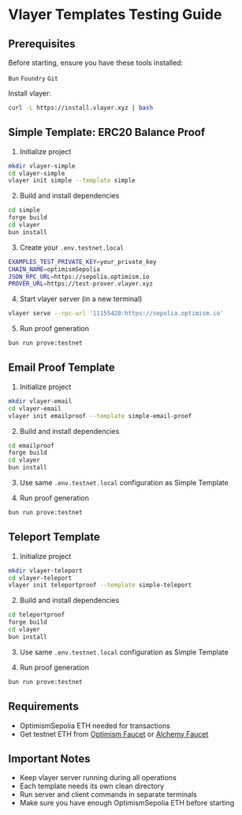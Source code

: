 # Vlayer Templates Testing Guide

## Prerequisites

Before starting, ensure you have these tools installed:

`Bun` `Foundry` `Git`

Install vlayer:
```bash
curl -L https://install.vlayer.xyz | bash
```

## Simple Template: ERC20 Balance Proof

1. Initialize project
```bash
mkdir vlayer-simple
cd vlayer-simple
vlayer init simple --template simple
```

2. Build and install dependencies
```bash
cd simple
forge build
cd vlayer
bun install
```

3. Create your `.env.testnet.local`
```bash
EXAMPLES_TEST_PRIVATE_KEY=your_private_key
CHAIN_NAME=optimismSepolia
JSON_RPC_URL=https://sepolia.optimism.io
PROVER_URL=https://test-prover.vlayer.xyz
```

4. Start vlayer server (in a new terminal)
```bash
vlayer serve --rpc-url '11155420:https://sepolia.optimism.io'
```

5. Run proof generation
```bash
bun run prove:testnet
```

## Email Proof Template

1. Initialize project
```bash
mkdir vlayer-email
cd vlayer-email
vlayer init emailproof --template simple-email-proof
```

2. Build and install dependencies
```bash
cd emailproof
forge build
cd vlayer
bun install
```

3. Use same `.env.testnet.local` configuration as Simple Template

4. Run proof generation
```bash
bun run prove:testnet
```

## Teleport Template

1. Initialize project
```bash
mkdir vlayer-teleport
cd vlayer-teleport
vlayer init teleportproof --template simple-teleport
```

2. Build and install dependencies
```bash
cd teleportproof
forge build
cd vlayer
bun install
```

3. Use same `.env.testnet.local` configuration as Simple Template

4. Run proof generation
```bash
bun run prove:testnet
```

## Requirements

- OptimismSepolia ETH needed for transactions
- Get testnet ETH from [Optimism Faucet](https://www.optimism.io/faucet) or [Alchemy Faucet](https://sepoliafaucet.com/optimism-sepolia)

## Important Notes

- Keep vlayer server running during all operations
- Each template needs its own clean directory
- Run server and client commands in separate terminals
- Make sure you have enough OptimismSepolia ETH before starting
